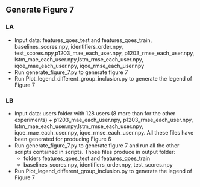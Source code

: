 ## Generate Figure 7

### LA
* Input data: features_qoes_test and features_qoes_train, baselines_scores.npy, identifiers_order.npy, test_scores.npy,p1203_mae_each_user.npy, p1203_rmse_each_user.npy, lstm_mae_each_user.npy,lstm_rmse_each_user.npy, iqoe_mae_each_user.npy, iqoe_rmse_each_user.npy
* Run generate_figure_7.py to generate figure 7
* Run Plot_legend_different_group_inclusion.py to generate the legend of Figure 7

### LB
* Input data: users folder with 128 users (8 more than for the other experiments) + p1203_mae_each_user.npy, p1203_rmse_each_user.npy, lstm_mae_each_user.npy,lstm_rmse_each_user.npy, iqoe_mae_each_user.npy, iqoe_rmse_each_user.npy. All these files have been generated for producing Figure 6 
* Run generate_figure_7.py to generate figure 7 and run all the other scripts contained in scripts. Those files produce in output folder:
  * folders features_qoes_test and features_qoes_train 
  * baselines_scores.npy, identifiers_order.npy, test_scores.npy
* Run Plot_legend_different_group_inclusion.py to generate the legend of Figure 7
